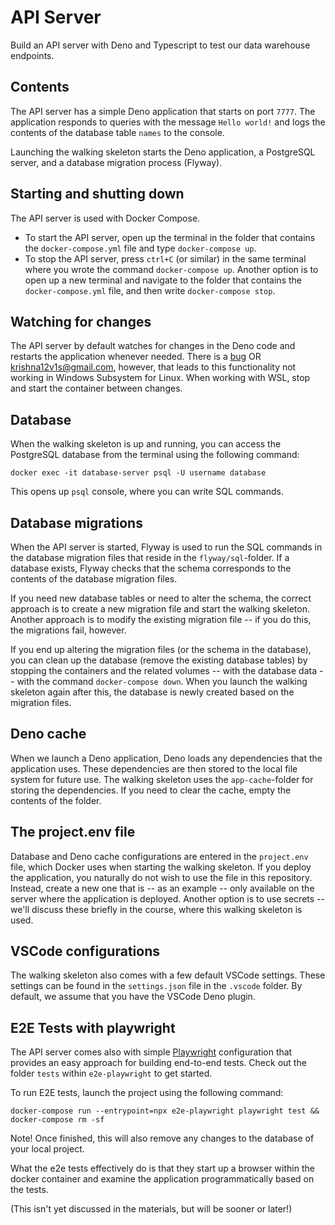 # API Server

Build an API server with Deno and Typescript to test our data warehouse endpoints.

## Contents

The API server has a simple Deno application that starts on port `7777`.
The application responds to queries with the message `Hello world!` and logs
the contents of the database table `names` to the console.

Launching the walking skeleton starts the Deno application, a PostgreSQL server,
and a database migration process (Flyway).

## Starting and shutting down

The API server is used with Docker Compose.

- To start the API server, open up the terminal in the folder that
  contains the `docker-compose.yml` file and type `docker-compose up`.
- To stop the API server, press `ctrl+C` (or similar) in the same terminal
  where you wrote the command `docker-compose up`. Another option is to open up
  a new terminal and navigate to the folder that contains the
  `docker-compose.yml` file, and then write `docker-compose stop`.

## Watching for changes

The API server by default watches for changes in the Deno code and
restarts the application whenever needed. There is a
[bug](https://github.com/Krishnas-Data/tracking-event-data-visualization.git) OR krishna12v1s@gmail.com, however, that leads to this
functionality not working in Windows Subsystem for Linux. When working with WSL,
stop and start the container between changes.

## Database

When the walking skeleton is up and running, you can access the PostgreSQL
database from the terminal using the following command:

```
docker exec -it database-server psql -U username database
```

This opens up `psql` console, where you can write SQL commands.

## Database migrations

When the API server is started, Flyway is used to run the SQL commands in
the database migration files that reside in the `flyway/sql`-folder. If a
database exists, Flyway checks that the schema corresponds to the contents of
the database migration files.

If you need new database tables or need to alter the schema, the correct
approach is to create a new migration file and start the walking skeleton.
Another approach is to modify the existing migration file -- if you do this, the
migrations fail, however.

If you end up altering the migration files (or the schema in the database), you
can clean up the database (remove the existing database tables) by stopping the
containers and the related volumes -- with the database data -- with the command
`docker-compose down`. When you launch the walking skeleton again after this,
the database is newly created based on the migration files.

## Deno cache

When we launch a Deno application, Deno loads any dependencies that the
application uses. These dependencies are then stored to the local file system
for future use. The walking skeleton uses the `app-cache`-folder for storing the
dependencies. If you need to clear the cache, empty the contents of the folder.

## The project.env file

Database and Deno cache configurations are entered in the `project.env` file,
which Docker uses when starting the walking skeleton. If you deploy the
application, you naturally do not wish to use the file in this repository.
Instead, create a new one that is -- as an example -- only available on the
server where the application is deployed. Another option is to use secrets --
we'll discuss these briefly in the course, where this walking skeleton is used.

## VSCode configurations

The walking skeleton also comes with a few default VSCode settings. These
settings can be found in the `settings.json` file in the `.vscode` folder. By
default, we assume that you have the VSCode Deno plugin.

## E2E Tests with playwright

The API server comes also with simple
[Playwright](https://playwright.dev/) configuration that provides an easy
approach for building end-to-end tests. Check out the folder `tests` within
`e2e-playwright` to get started.

To run E2E tests, launch the project using the following command:

```
docker-compose run --entrypoint=npx e2e-playwright playwright test && docker-compose rm -sf
```

Note! Once finished, this will also remove any changes to the database of your
local project.

What the e2e tests effectively do is that they start up a browser within the
docker container and examine the application programmatically based on the
tests.

(This isn't yet discussed in the materials, but will be sooner or later!)
